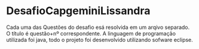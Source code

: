 # DesafioCapgeminiLissandra

Cada uma das Questões do desafio esá resolvida em um arqivo separado. 
O título é questão+nº correspondente.
A linguagem de programação utilizada foi java, todo o projeto foi desenvolvido utilizando sofware eclipse.
